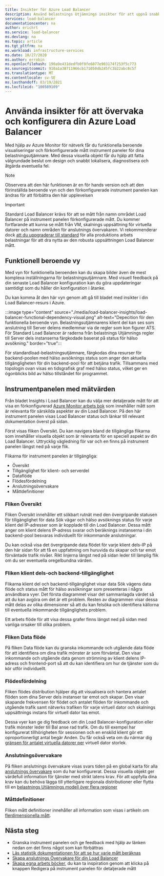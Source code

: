 ```yaml
---
title: Insikter för Azure Load Balancer
description: Använd belastnings Utjämnings insikter för att uppnå snabb lokalisering av fel och välgrundade design beslut
services: load-balancer
documentationcenter: na
author: erichrt
ms.service: load-balancer
ms.devlang: na
ms.topic: article
ms.tgt_pltfrm: na
ms.workload: infrastructure-services
ms.date: 10/27/2020
ms.author: errobin
ms.openlocfilehash: 190a9e431dedfb0f0fe6077e903174f253f5c773
ms.sourcegitcommit: 910a1a38711966cb171050db245fc3b22abc8c5f
ms.translationtype: MT
ms.contentlocale: sv-SE
ms.lasthandoff: 03/19/2021
ms.locfileid: "100589109"
---
```

# <a name="using-insights-to-monitor-and-configure-your-azure-load-balancer"></a>Använda insikter för att övervaka och konfigurera din Azure Load Balancer

Med hjälp av Azure Monitor för nätverk får du funktionella beroende visualiseringar och förkonfigurerade mått instrument paneler för dina belastningsutjämnare. Med dessa visuella objekt får du hjälp att fatta välgrundade beslut om design och snabbt lokalisera, diagnostisera och åtgärda eventuella fel.

>[!NOTE] 
>Observera att den här funktionen är en för hands version och att den förinställda beroende vyn och den förkonfigurerade instrument panelen kan ändras för att förbättra den här upplevelsen

>[!IMPORTANT]
>Standard Load Balancer krävs för att se mått från namn området Load Balancer på instrument panelen förkonfigurerade mått. Du kommer fortfarande att kunna se mått från VM, skalnings uppsättning för virtuella datorer och namn områden för anslutnings övervakaren. Vi rekommenderar dock [att du uppgraderar till standard](./upgrade-basic-standard.md) för alla produktions arbets belastningar för att dra nytta av den robusta uppsättningen Load Balancer mått.

## <a name="functional-dependency-view"></a>Funktionell beroende vy

Med vyn för funktionella beroenden kan du skapa bilder även de mest komplexa inställningarna för belastningsutjämnare. Med visuell feedback på din senaste Load Balancer konfiguration kan du göra uppdateringar samtidigt som du håller din konfiguration i åtanke.

Du kan komma åt den här vyn genom att gå till bladet med insikter i din Load Balancer-resurs i Azure.

:::image type="content" source="./media/load-balancer-insights/load-balancer-functional-dependency-visual.png" alt-text="Depecition för den funktionella beroende vyn. Belastningsutjämnarens klient del kan ses som anslutning till Server delens medlemmar via de regler som kon figurer ATS. För Standard Load Balancer är raderna från belastnings Utjämnings regler till Server dels instanserna färgkodade baserat på status för hälso avsökning." border="true":::

För standardload-belastningsutjämnare, färgkodas dina resurser för backend-poolen med hälso avsöknings status som anger den aktuella tillgängligheten för din backend-pool för att betjäna trafik. Tillsammans med topologin ovan visas en tidsgrafisk graf med hälso status, vilket ger en ögonblicks bild av hälso tillståndet för programmet.

## <a name="metrics-dashboard"></a>Instrumentpanelen med mätvärden

Från bladet Insights i Load Balancer kan du välja mer detaljerade mått för att visa en förkonfigurerad [Azure Monitor arbets bok](../azure-monitor/visualize/workbooks-overview.md) som innehåller mått som är relevanta för särskilda aspekter av din Load Balancer. På den här instrument panelen visas Load Balancer status och länkar till relevant dokumentation överst på sidan.

Först visas fliken Översikt. Du kan navigera bland de tillgängliga flikarna som innehåller visuella objekt som är relevanta för en speciell aspekt av din Load Balancer. Uttrycklig vägledning för var och en finns på instrument panelen längst ned på varje flik.

Flikarna för instrument panelen är tillgängliga:
* Översikt
* Tillgänglighet för klient- och serverdel
* Dataflöde
* Flödesfördelning
* Anslutningsövervakare
* Måttdefinitioner 

### <a name="overview-tab"></a>Fliken Översikt
Fliken Översikt innehåller ett sökbart rutnät med den övergripande statusen för tillgänglighet för data Sök vägar och hälso avsöknings status för varje klient del IP-adresser som är kopplade till din Load Balancer. Dessa mått anger om klient delens IP-adress svarar och beräknings instanserna i din backend-pool besvaras individuellt för inkommande anslutningar.

Du kan också visa det övergripande data flödet för varje klient dels-IP på den här sidan för att få en uppfattning om huruvida du skapar och tar emot förväntade trafik nivåer. Rikt linjerna längst ned på sidan leder till lämplig flik om du ser eventuella oregelbundna värden.

### <a name="frontend-and-backend-availability-tab"></a>Fliken klient dels-och backend-tillgänglighet
Flikarna klient del och backend-tillgänglighet visar data Sök vägens data flöde och status mått för hälso avsökningar som presenteras i några användbara vyer. Det första diagrammet visar det sammanlagda värdet så att du kan avgöra om det är ett problem. Resten av diagrammen visar dessa mått delas av olika dimensioner så att du kan felsöka och identifiera källorna till eventuella inkommande tillgänglighets problem.

Ett arbets flöde för att visa dessa grafer finns längst ned på sidan med vanliga orsaker till olika problem. 

### <a name="data-throughput-tab"></a>Fliken Data flöde
På fliken Data flöde kan du granska inkommande och utgående data flöde för att identifiera om dina trafik mönster är som förväntat. Den visar inkommande och utgående data genom strömning av klient delens IP-adress och frontend-port så att du kan identifiera om hur de tjänster som du kör utför individuellt.

### <a name="flow-distribution"></a>Flödesfördelning
Fliken flödes distribution hjälper dig att visualisera och hantera antalet flöden som dina Server dels instanser tar emot och skapar. Den visar skapande frekvensen för flödet och antalet flöden för inkommande och utgående trafik samt nätverks trafiken för varje virtuell dator och skalnings uppsättnings instans för virtuell dator tas emot. 

Dessa vyer kan ge dig feedback om din Load Balancer-konfiguration eller trafik mönster leder till Bal anse rad trafik. Om du till exempel har konfigurerat tillhörigheten för sessionen och en enskild klient gör ett oproportionerligt antal begär Anden. Du får också veta om du närmar dig [gränsen för antalet virtuella datorer per](../virtual-network/virtual-machine-network-throughput.md#flow-limits-and-active-connections-recommendations) virtuell dator storlek.

### <a name="connection-monitors"></a>Anslutningsövervakare
På fliken anslutnings övervakare visas svars tiden på en global karta för alla [anslutnings övervakare](../network-watcher/connection-monitor.md)  som du har konfigurerat. Dessa visuella objekt ger värdefull information för tjänster med strikt latens krav. För att uppfylla dina krav kan du behöva lägga till ytterligare regionala distributioner eller flytta till en [belastnings Utjämnings modell över flera regioner](./cross-region-overview.md)

### <a name="metric-definitions"></a>Måttdefinitioner
Fliken mått definitioner innehåller all information som visas i artikeln om [flerdimensionella mått](./load-balancer-standard-diagnostics.md#multi-dimensional-metrics).

## <a name="next-steps"></a>Nästa steg
* Granska instrument panelen och ge feedback med hjälp av länken nedan om det finns något som kan förbättras
* [Läs statistik dokumentationen för att se hur varje mått beräknas](./load-balancer-standard-diagnostics.md#multi-dimensional-metrics)
* [Skapa anslutnings Övervakare för din Load Balancer](../network-watcher/connection-monitor.md)
* [Skapa egna arbets böcker](../azure-monitor/visualize/workbooks-overview.md), du kan ta inspiration genom att klicka på knappen Redigera på instrument panelen för detaljerade mått
